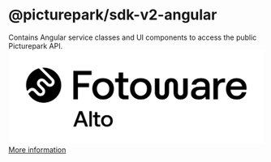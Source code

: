 # @picturepark/sdk-v2-angular
Contains Angular service classes and UI components to access the public Picturepark API.
![logo](https://raw.githubusercontent.com/Picturepark/Picturepark.SDK.TypeScript/master/assets/picturepark-logo.png)
[More information](https://github.com/Picturepark/Picturepark.SDK.TypeScript/blob/master/docs/picturepark-sdk-v2-angular/README.md)